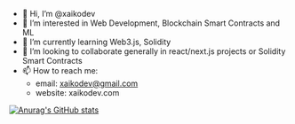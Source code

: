 - 👋 Hi, I’m @xaikodev
- 👀 I’m interested in Web Development, Blockchain Smart Contracts and ML
- 🌱 I’m currently learning Web3.js, Solidity
- 💞️ I’m looking to collaborate generally in react/next.js projects or Solidity Smart Contracts
- 📫 How to reach me: 
  - email: xaikodev@gmail.com 
  - website: xaikodev.com


[![Anurag's GitHub stats](https://github-readme-stats.vercel.app/api?username=xaikodev)](https://github.com/anuraghazra/github-readme-stats)

